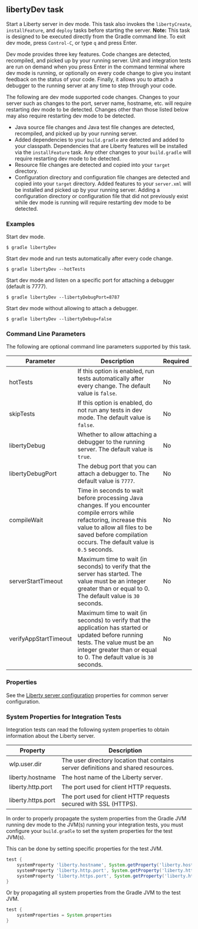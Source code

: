 ## libertyDev task

Start a Liberty server in dev mode. This task also invokes the `libertyCreate`, `installFeature`, and `deploy` tasks before starting the server. **Note:** This task is designed to be executed directly from the Gradle command line.  To exit dev mode, press `Control-C`, or type `q` and press Enter.

Dev mode provides three key features. Code changes are detected, recompiled, and picked up by your running server. Unit and integration tests are run on demand when you press Enter in the command terminal where dev mode is running, or optionally on every code change to give you instant feedback on the status of your code. Finally, it allows you to attach a debugger to the running server at any time to step through your code.

The following are dev mode supported code changes. Changes to your server such as changes to the port, server name, hostname, etc. will require restarting dev mode to be detected.  Changes other than those listed below may also require restarting dev mode to be detected.

* Java source file changes and Java test file changes are detected, recompiled, and picked up by your running server.  
* Added dependencies to your `build.gradle` are detected and added to your classpath.  Dependencies that are Liberty features will be installed via the `installFeature` task.  Any other changes to your `build.gradle` will require restarting dev mode to be detected.
* Resource file changes are detected and copied into your `target` directory. 
* Configuration directory and configuration file changes are detected and copied into your `target` directory.  Added features to your `server.xml` will be installed and picked up by your running server.  Adding a configuration directory or configuration file that did not previously exist while dev mode is running will require restarting dev mode to be detected.


### Examples

Start dev mode.
```
$ gradle libertyDev
```

Start dev mode and run tests automatically after every code change.
```
$ gradle libertyDev --hotTests
```

Start dev mode and listen on a specific port for attaching a debugger (default is 7777).
```
$ gradle libertyDev --libertyDebugPort=8787
```

Start dev mode without allowing to attach a debugger.
```
$ gradle libertyDev --libertyDebug=false
```

### Command Line Parameters

The following are optional command line parameters supported by this task.

| Parameter | Description | Required |
| --------  | ----------- | -------  |
| hotTests | If this option is enabled, run tests automatically after every change. The default value is `false`. | No |
| skipTests | If this option is enabled, do not run any tests in dev mode. The default value is `false`. | No |
| libertyDebug | Whether to allow attaching a debugger to the running server. The default value is `true`. | No |
| libertyDebugPort | The debug port that you can attach a debugger to. The default value is `7777`. | No |
| compileWait | Time in seconds to wait before processing Java changes. If you encounter compile errors while refactoring, increase this value to allow all files to be saved before compilation occurs. The default value is `0.5` seconds. | No |
| serverStartTimeout | Maximum time to wait (in seconds) to verify that the server has started. The value must be an integer greater than or equal to 0. The default value is `30` seconds. | No |
| verifyAppStartTimeout | Maximum time to wait (in seconds) to verify that the application has started or updated before running tests. The value must be an integer greater than or equal to 0. The default value is `30` seconds. | No |

### Properties

See the [Liberty server configuration](libertyExtensions.md#liberty-server-configuration) properties for common server configuration.

### System Properties for Integration Tests

Integration tests can read the following system properties to obtain information about the Liberty server.

| Property | Description |
| --------  | ----------- |
| wlp.user.dir | The user directory location that contains server definitions and shared resources. |
| liberty.hostname | The host name of the Liberty server. |
| liberty.http.port | The port used for client HTTP requests. |
| liberty.https.port | The port used for client HTTP requests secured with SSL (HTTPS). |

In order to properly propagate the system properties from the Gradle JVM running dev mode to the JVM(s) running your integration tests, you must configure your `build.gradle` to set the system properties for the test JVM(s).

This can be done by setting specific properties for the test JVM.
```groovy
test {
    systemProperty 'liberty.hostname', System.getProperty('liberty.hostname')
    systemProperty 'liberty.http.port', System.getProperty('liberty.http.port')
    systemProperty 'liberty.https.port', System.getProperty('liberty.https.port')
}
```

Or by propagating all system properties from the Gradle JVM to the test JVM.
```groovy
test {
    systemProperties = System.properties
}
```
